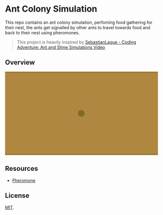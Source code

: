 # Ant Colony Simulation

This repo contains an ant colony simulation, perfoming food gathering for their nest, the ants get signalled by other ants to travel towards food and back to their nest using pheromones.

> This project is heavily inspired by [SebastianLague - Coding Adventure: Ant and Slime Simulations Video](https://www.youtube.com/watch?v=X-iSQQgOd1A&t=532s&ab_channel=SebastianLague)

## Overview

![Example](docs/gifs/sim-example.gif)

## Resources

- [Pheromone](https://en.wikipedia.org/wiki/Pheromone)

## License

[MIT](LICENSE).
